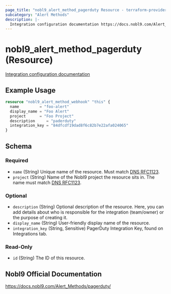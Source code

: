 ```yaml
---
page_title: "nobl9_alert_method_pagerduty Resource - terraform-provider-nobl9"
subcategory: "Alert Methods"
description: |-
  Integration configuration documentation https://docs.nobl9.com/Alert_Methods/pagerduty
---
```


# nobl9_alert_method_pagerduty (Resource)

[Integration configuration documentation](https://docs.nobl9.com/Alert_Methods/pagerduty)

## Example Usage

```terraform
resource "nobl9_alert_method_webhook" "this" {
  name         = "foo-alert"
  display_name = "Foo Alert"
  project      = "Foo Project"
  description     = "paderduty"
  integration_key = "84dfcdf19dad8f6c82b7e22afa024065"
}
```

<!-- schema generated by tfplugindocs -->
## Schema

### Required

- `name` (String) Unique name of the resource. Must match [DNS RFC1123](https://kubernetes.io/docs/concepts/overview/working-with-objects/names/#names).
- `project` (String) Name of the Nobl9 project the resource sits in. The name must match [DNS RFC1123](https://kubernetes.io/docs/concepts/overview/working-with-objects/names/#names).

### Optional

- `description` (String) Optional description of the resource. Here, you can add details about who is responsible for the integration (team/owner) or the purpose of creating it.
- `display_name` (String) User-friendly display name of the resource.
- `integration_key` (String, Sensitive) PagerDuty Integration Key, found on Integrations tab.

### Read-Only

- `id` (String) The ID of this resource.

## Nobl9 Official Documentation

https://docs.nobl9.com/Alert_Methods/pagerduty/